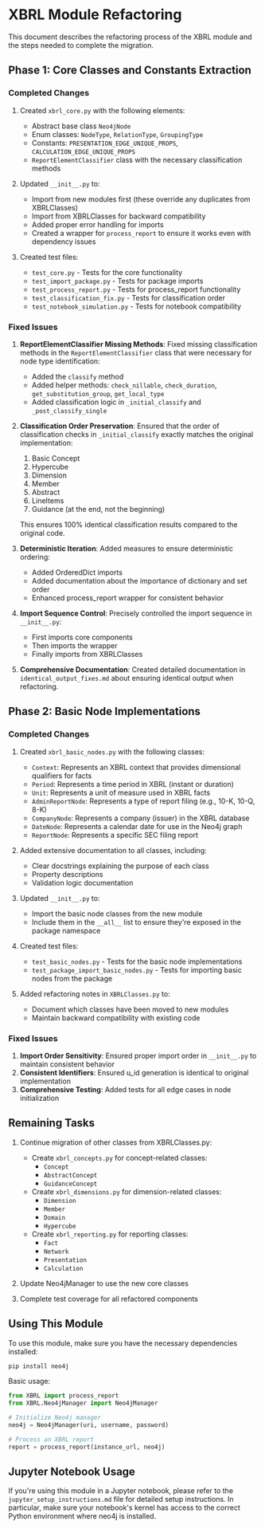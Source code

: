 # XBRL Module Refactoring

This document describes the refactoring process of the XBRL module and the steps needed to complete the migration.

## Phase 1: Core Classes and Constants Extraction

### Completed Changes
1. Created `xbrl_core.py` with the following elements:
   - Abstract base class `Neo4jNode`
   - Enum classes: `NodeType`, `RelationType`, `GroupingType`
   - Constants: `PRESENTATION_EDGE_UNIQUE_PROPS`, `CALCULATION_EDGE_UNIQUE_PROPS`
   - `ReportElementClassifier` class with the necessary classification methods

2. Updated `__init__.py` to:
   - Import from new modules first (these override any duplicates from XBRLClasses)
   - Import from XBRLClasses for backward compatibility
   - Added proper error handling for imports
   - Created a wrapper for `process_report` to ensure it works even with dependency issues

3. Created test files:
   - `test_core.py` - Tests for the core functionality
   - `test_import_package.py` - Tests for package imports
   - `test_process_report.py` - Tests for process_report functionality
   - `test_classification_fix.py` - Tests for classification order
   - `test_notebook_simulation.py` - Tests for notebook compatibility

### Fixed Issues
1. **ReportElementClassifier Missing Methods**: Fixed missing classification methods in the `ReportElementClassifier` class that were necessary for node type identification:
   - Added the `classify` method
   - Added helper methods: `check_nillable`, `check_duration`, `get_substitution_group`, `get_local_type`
   - Added classification logic in `_initial_classify` and `_post_classify_single`

2. **Classification Order Preservation**: Ensured that the order of classification checks in `_initial_classify` exactly matches the original implementation:
   1. Basic Concept
   2. Hypercube
   3. Dimension
   4. Member
   5. Abstract
   6. LineItems
   7. Guidance (at the end, not the beginning)
   
   This ensures 100% identical classification results compared to the original code.

3. **Deterministic Iteration**: Added measures to ensure deterministic ordering:
   - Added OrderedDict imports
   - Added documentation about the importance of dictionary and set order
   - Enhanced process_report wrapper for consistent behavior

4. **Import Sequence Control**: Precisely controlled the import sequence in `__init__.py`:
   - First imports core components
   - Then imports the wrapper
   - Finally imports from XBRLClasses

5. **Comprehensive Documentation**: Created detailed documentation in `identical_output_fixes.md` about ensuring identical output when refactoring.

## Phase 2: Basic Node Implementations

### Completed Changes
1. Created `xbrl_basic_nodes.py` with the following classes:
   - `Context`: Represents an XBRL context that provides dimensional qualifiers for facts
   - `Period`: Represents a time period in XBRL (instant or duration)
   - `Unit`: Represents a unit of measure used in XBRL facts
   - `AdminReportNode`: Represents a type of report filing (e.g., 10-K, 10-Q, 8-K)
   - `CompanyNode`: Represents a company (issuer) in the XBRL database
   - `DateNode`: Represents a calendar date for use in the Neo4j graph
   - `ReportNode`: Represents a specific SEC filing report

2. Added extensive documentation to all classes, including:
   - Clear docstrings explaining the purpose of each class
   - Property descriptions
   - Validation logic documentation

3. Updated `__init__.py` to:
   - Import the basic node classes from the new module
   - Include them in the `__all__` list to ensure they're exposed in the package namespace

4. Created test files:
   - `test_basic_nodes.py` - Tests for the basic node implementations
   - `test_package_import_basic_nodes.py` - Tests for importing basic nodes from the package

5. Added refactoring notes in `XBRLClasses.py` to:
   - Document which classes have been moved to new modules
   - Maintain backward compatibility with existing code

### Fixed Issues
1. **Import Order Sensitivity**: Ensured proper import order in `__init__.py` to maintain consistent behavior
2. **Consistent Identifiers**: Ensured u_id generation is identical to original implementation
3. **Comprehensive Testing**: Added tests for all edge cases in node initialization

## Remaining Tasks

1. Continue migration of other classes from XBRLClasses.py:
   - Create `xbrl_concepts.py` for concept-related classes:
     - `Concept`
     - `AbstractConcept`
     - `GuidanceConcept`
   - Create `xbrl_dimensions.py` for dimension-related classes:
     - `Dimension`
     - `Member`
     - `Domain`
     - `Hypercube`
   - Create `xbrl_reporting.py` for reporting classes:
     - `Fact`
     - `Network`
     - `Presentation`
     - `Calculation`

2. Update Neo4jManager to use the new core classes

3. Complete test coverage for all refactored components

## Using This Module

To use this module, make sure you have the necessary dependencies installed:

```bash
pip install neo4j
```

Basic usage:
```python
from XBRL import process_report
from XBRL.Neo4jManager import Neo4jManager

# Initialize Neo4j manager
neo4j = Neo4jManager(uri, username, password)

# Process an XBRL report
report = process_report(instance_url, neo4j)
```

## Jupyter Notebook Usage

If you're using this module in a Jupyter notebook, please refer to the `jupyter_setup_instructions.md` file for detailed setup instructions. In particular, make sure your notebook's kernel has access to the correct Python environment where neo4j is installed. 